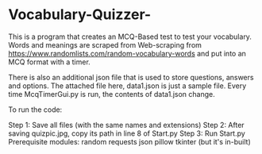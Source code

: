 # Vocabulary-Quizzer-
This is a program that creates an MCQ-Based test to test your vocabulary. Words and meanings are scraped from Web-scraping from https://www.randomlists.com/random-vocabulary-words and put into an MCQ format with a timer.

There is also an additional json file that is used to store questions, answers and options. The attached file here, data1.json is just a sample file. Every time McqTimerGui.py is run, the contents of data1.json change.

To run the code:

Step 1: Save all files (with the same names and extensions)
Step 2: After saving quizpic.jpg, copy its path in line 8 of Start.py
Step 3: Run Start.py
Prerequisite modules:
    random
    requests
    json
    pillow
    tkinter (but it's in-built)
